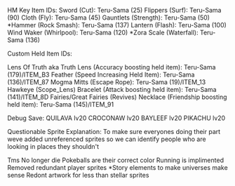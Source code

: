 HM Key Item IDs:
Sword (Cut): Teru-Sama (25)
Flippers (Surf): Teru-Sama (90)
Cloth (Fly): Teru-Sama (45)
Gauntlets (Strength): Teru-Sama (50)
*Hammer (Rock Smash): Teru-Sama (137)
Lantern (Flash): Teru-Sama (100)
Wind Waker (Whirlpool): Teru-Sama (120)
*Zora Scale (Waterfall): Teru-Sama (136)

Custom Held Item IDs:

Lens Of Truth aka Truth Lens (Accuracy boosting held item): Teru-Sama (179)/ITEM_B3
Feather (Speed Increasing Held Item): Teru-Sama (136)/ITEM_87
Mogma Mitts (Escape Rope): Teru-Sama (19)/ITEM_13
Hawkeye (Scope_Lens)
Bracelet (Attack boosting held item): Teru-Sama (141)/ITEM_8D
Fairies/Great Fairies (Revives)
Necklace (Friendship boosting held item): Teru-Sama (145)/ITEM_91

Debug Save:
QUILAVA lv20
CROCONAW lv20
BAYLEEF lv20
PIKACHU lv20

Questionable Sprite Explanation:
To make sure everyones doing their part weve added unreferenced 
sprites so we can identify people who are looking in places they shouldn't

Tms No longer die
Pokeballs are their correct color
Running is implimented
Removed redundant player sprites
*Story elements to make universes make sense
Redont artwork for less than stellar sprites

